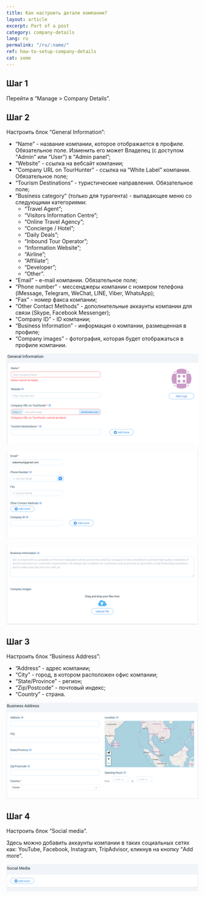 ```yaml
---
title: Как настроить детали компании?
layout: article
excerpt: Part of a post
category: company-details
lang: ru
permalink: "/ru/:name/"
ref: how-to-setup-company-details
cat: some
---
```


## **Шаг 1**

Перейти в “Manage > Company Details”.

## **Шаг 2**

Настроить блок “General Information”:

- “Name” - название компании, которое отображается в профиле. Обязательное поле. Изменить его может Владелец (с доступом “Admin” или “User”) в “Admin panel”;
- “Website” - ссылка на вебсайт компании;
- “Company URL on TourHunter” - ссылка на “White Label” компании. Обязательное поле;
- “Tourism Destinations” - туристические направления. Обязательное поле;
- “Business category” (только для турагента) - выпадающее меню со следующими категориями:
    - “Travel Agent”;
    - “Visitors Information Centre”;
    - “Online Travel Agency”;
    - “Concierge / Hotel”;
    - “Daily Deals”;
    - “Inbound Tour Operator”;
    - “Information Website”;
    - “Airline”;
    - “Affiliate”;
    - “Developer”;
    - “Other”.
- “Email” - e-mail компании. Обязательное поле;
- “Phone number” - мессенджеры компании с номером телефона (IMessage, Telegram, WeChat, LINE, Viber, WhatsApp);
- “Fax” - номер факса компании;
- “Other Contact Methods” - дополнительные аккаунты компании для связи (Skype, Facebook Messenger);
- “Company ID” - ID компании;
- “Business Information” - информация о компании, размещенная в профиле;
- “Company images” - фотография, которая будет отображаться в профиле компании.

![How_to_setup_company_details1](/assets/images/how_to_setup_company_details1.png)

![How_to_setup_company_details2](/assets/images/how_to_setup_company_details2.png)

![How_to_setup_company_details3](/assets/images/how_to_setup_company_details3.png)

## **Шаг 3**

Настроить блок “Business Address”:

- “Address” - адрес компании;
- “City” - город, в котором расположен офис компании;
- “State/Province” - регион;
- “Zip/Postcode” - почтовый индекс;
- “Country” - страна.

![How_to_setup_company_details4](/assets/images/how_to_setup_company_details4.png)

## **Шаг 4**

Настроить блок “Social media”.

Здесь можно добавить аккаунты компании в таких социальных сетях как: YouTube, Facebook, Instagram, TripAdvisor, кликнув на кнопку “Add more”. 

![How_to_setup_company_details5](/assets/images/how_to_setup_company_details5.png)
